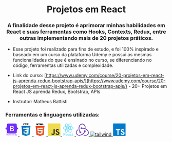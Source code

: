 <h1 align="center">Projetos em React</h1>
<h3 align="center">A finalidade desse projeto é aprimorar minhas habilidades em React e suas ferramentas como Hooks, Contexts, Redux, entre outras implementando mais de 20 projetos práticos.</h3>

- Esse projeto foi realizado para fins de estudo, e foi 100% inspirado e baseado em um curso da plataforma Udemy e possui as mesmas funcionalidades do que é ensinado no curso, se diferenciando no código, ferramentas utilizadas e complexidade.

  
- Link do curso: [https://www.udemy.com/course/20-projetos-em-react-js-aprenda-redux-bootstrap-apis/](https://www.udemy.com/course/20-projetos-em-react-js-aprenda-redux-bootstrap-apis/) - 20+ Projetos em React JS aprenda Redux, Bootstrap, APIs
  
-  Instrutor: Matheus Battisti
  
</p>
<h3 align="left">Ferramentas e linguagens utilizadas:</h3>
<p align="left"> <a href="https://getbootstrap.com" target="_blank" rel="noreferrer"> <img src="https://raw.githubusercontent.com/devicons/devicon/master/icons/bootstrap/bootstrap-plain-wordmark.svg" alt="bootstrap" width="40" height="40"/> </a> <a href="https://www.w3schools.com/css/" target="_blank" rel="noreferrer"> <img src="https://raw.githubusercontent.com/devicons/devicon/master/icons/css3/css3-original-wordmark.svg" alt="css3" width="40" height="40"/> </a> <a href="https://www.w3.org/html/" target="_blank" rel="noreferrer"> <img src="https://raw.githubusercontent.com/devicons/devicon/master/icons/html5/html5-original-wordmark.svg" alt="html5" width="40" height="40"/> </a> <a href="https://developer.mozilla.org/en-US/docs/Web/JavaScript" target="_blank" rel="noreferrer"> <img src="https://raw.githubusercontent.com/devicons/devicon/master/icons/javascript/javascript-original.svg" alt="javascript" width="40" height="40"/> </a> <a href="https://reactjs.org/" target="_blank" rel="noreferrer"> <img src="https://raw.githubusercontent.com/devicons/devicon/master/icons/react/react-original-wordmark.svg" alt="react" width="40" height="40"/> </a> <a href="https://redux.js.org" target="_blank" rel="noreferrer"> <img src="https://raw.githubusercontent.com/devicons/devicon/master/icons/redux/redux-original.svg" alt="redux" width="40" height="40"/> </a> <a href="https://tailwindcss.com/" target="_blank" rel="noreferrer"> <img src="https://www.vectorlogo.zone/logos/tailwindcss/tailwindcss-icon.svg" alt="tailwind" width="40" height="40"/> </a> <a href="https://www.typescriptlang.org/" target="_blank" rel="noreferrer"> <img src="https://raw.githubusercontent.com/devicons/devicon/master/icons/typescript/typescript-original.svg" alt="typescript" width="40" height="40"/> </a> </p>
